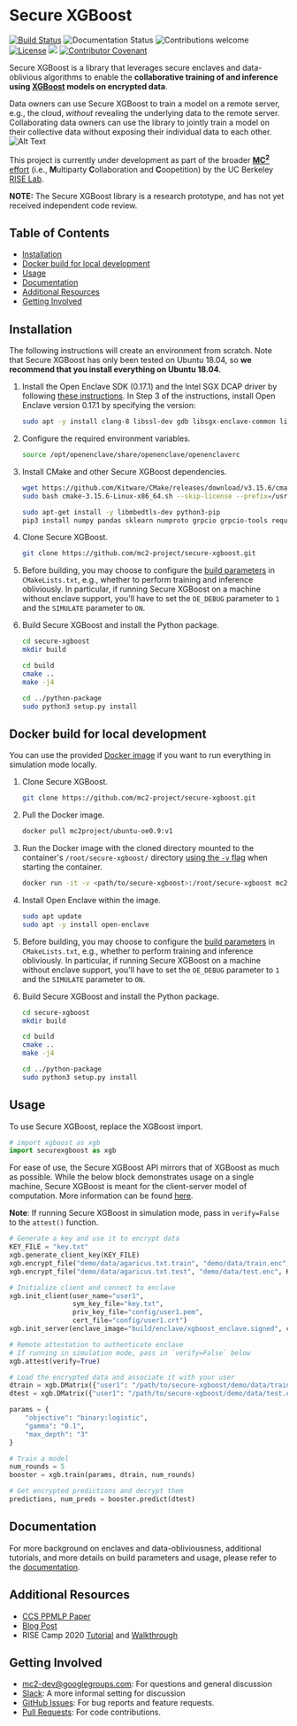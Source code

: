 # Secure XGBoost

[![Build Status](https://travis-ci.org/mc2-project/secure-xgboost.svg?branch=master)](https://travis-ci.org/mc2-project/secure-xgboost)
![Documentation Status](https://github.com/mc2-project/secure-xgboost/actions/workflows/docs.yml/badge.svg)
![Contributions welcome](https://img.shields.io/badge/contributions-welcome-orange.svg)
[![License](https://img.shields.io/badge/License-Apache%202.0-blue.svg)](https://opensource.org/licenses/Apache-2.0)
[<img src="https://img.shields.io/badge/slack-contact%20us-blueviolet?logo=slack">](https://join.slack.com/t/mc2-project/shared_invite/zt-rt3kxyy8-GS4KA0A351Ysv~GKwy8NEQ)
[![Contributor Covenant](https://img.shields.io/badge/Contributor%20Covenant-2.0-4baaaa.svg)](CODE_OF_CONDUCT.md)

Secure XGBoost is a library that leverages secure enclaves and data-oblivious algorithms to enable the **collaborative training of and inference using [XGBoost](https://github.com/dmlc/xgboost) models on encrypted data**. 

Data owners can use Secure XGBoost to train a model on a remote server, e.g., the cloud, _without_ revealing the underlying data to the remote server. Collaborating data owners can use the library to jointly train a model on their collective data without exposing their individual data to each other.
![Alt Text](doc/images/workflow.gif)

This project is currently under development as part of the broader [**MC<sup>2</sup>** effort](https://github.com/mc2-project/mc2) (i.e., **M**ultiparty **C**ollaboration and **C**oopetition) by the UC Berkeley [RISE Lab](https://rise.cs.berkeley.edu/).

**NOTE:** The Secure XGBoost library is a research prototype, and has not yet received independent code review. 

## Table of Contents
* [Installation](#installation)
* [Docker build for local development](#docker-build-for-local-development)
* [Usage](#usage)
* [Documentation](#documentation)
* [Additional Resources](#additional-resources)
* [Getting Involved](#getting-involved)

## Installation
The following instructions will create an environment from scratch. Note that Secure XGBoost has only been tested on Ubuntu 18.04, so **we recommend that you install everything on Ubuntu 18.04**.

1. Install the Open Enclave SDK (0.17.1) and the Intel SGX DCAP driver by following [these instructions](https://github.com/openenclave/openenclave/blob/master/docs/GettingStartedDocs/install_oe_sdk-Ubuntu_18.04.md). In Step 3 of the instructions, install Open Enclave version 0.17.1 by specifying the version:

    ```sh
    sudo apt -y install clang-8 libssl-dev gdb libsgx-enclave-common libsgx-quote-ex libprotobuf10 libsgx-dcap-ql libsgx-dcap-ql-dev az-dcap-client open-enclave=0.17.1

    ```

2. Configure the required environment variables.

    ```sh
    source /opt/openenclave/share/openenclave/openenclaverc
    ```

3. Install CMake and other Secure XGBoost dependencies.

    ```sh
    wget https://github.com/Kitware/CMake/releases/download/v3.15.6/cmake-3.15.6-Linux-x86_64.sh
    sudo bash cmake-3.15.6-Linux-x86_64.sh --skip-license --prefix=/usr/local

    sudo apt-get install -y libmbedtls-dev python3-pip
    pip3 install numpy pandas sklearn numproto grpcio grpcio-tools requests
    ```

4. Clone Secure XGBoost.

    ```sh
    git clone https://github.com/mc2-project/secure-xgboost.git
    ```

5. Before building, you may choose to configure the [build parameters](https://mc2-project.github.io/secure-xgboost/build.html#building-the-targets) in `CMakeLists.txt`, e.g., whether to perform training and inference obliviously. In particular, if running Secure XGBoost on a machine without enclave support, you'll have to set the `OE_DEBUG` parameter to `1` and the `SIMULATE` parameter to `ON`. 

6. Build Secure XGBoost and install the Python package.

    ```sh
    cd secure-xgboost
    mkdir build

    cd build
    cmake ..
    make -j4

    cd ../python-package
    sudo python3 setup.py install
    ```

## Docker build for local development
You can use the provided [Docker image](https://hub.docker.com/repository/docker/mc2project/ubuntu-oe0.9) if you want to run everything in simulation mode locally. 

1. Clone Secure XGBoost.

    ```sh
    git clone https://github.com/mc2-project/secure-xgboost.git
    ``` 

2. Pull the Docker image.
    ```sh
    docker pull mc2project/ubuntu-oe0.9:v1
    ```

3. Run the Docker image with the cloned directory mounted to the container's `/root/secure-xgboost/` directory [using the `-v` flag](https://stackoverflow.com/questions/23439126/how-to-mount-a-host-directory-in-a-docker-container) when starting the container.

    ```sh
    docker run -it -v <path/to/secure-xgboost>:/root/secure-xgboost mc2project/ubuntu-oe0.9:v1 /bin/bash
    ```

4. Install Open Enclave within the image.
    ```sh
    sudo apt update
    sudo apt -y install open-enclave
    ```

5. Before building, you may choose to configure the [build parameters](https://mc2-project.github.io/secure-xgboost/build.html#building-the-targets) in `CMakeLists.txt`, e.g., whether to perform training and inference obliviously. In particular, if running Secure XGBoost on a machine without enclave support, you'll have to set the `OE_DEBUG` parameter to `1` and the `SIMULATE` parameter to `ON`. 

6. Build Secure XGBoost and install the Python package.

    ```sh
    cd secure-xgboost
    mkdir build

    cd build
    cmake ..
    make -j4

    cd ../python-package
    sudo python3 setup.py install
    ```


## Usage
To use Secure XGBoost, replace the XGBoost import.

```python
# import xgboost as xgb
import securexgboost as xgb
```

For ease of use, the Secure XGBoost API mirrors that of XGBoost as much as possible. While the below block demonstrates usage on a single machine, Secure XGBoost is meant for the client-server model of computation. More information can be found [here](https://mc2-project.github.io/secure-xgboost/about.html#system-architecture).

**Note**: If running Secure XGBoost in simulation mode, pass in `verify=False` to the `attest()` function.

```python
# Generate a key and use it to encrypt data
KEY_FILE = "key.txt"
xgb.generate_client_key(KEY_FILE)
xgb.encrypt_file("demo/data/agaricus.txt.train", "demo/data/train.enc", KEY_FILE)
xgb.encrypt_file("demo/data/agaricus.txt.test", "demo/data/test.enc", KEY_FILE)

# Initialize client and connect to enclave
xgb.init_client(user_name="user1",
				sym_key_file="key.txt",
				priv_key_file="config/user1.pem",
				cert_file="config/user1.crt")
xgb.init_server(enclave_image="build/enclave/xgboost_enclave.signed", client_list=["user1"])

# Remote attestation to authenticate enclave
# If running in simulation mode, pass in `verify=False` below
xgb.attest(verify=True)

# Load the encrypted data and associate it with your user
dtrain = xgb.DMatrix({"user1": "/path/to/secure-xgboost/demo/data/train.enc"})
dtest = xgb.DMatrix({"user1": "/path/to/secure-xgboost/demo/data/test.enc"})

params = {
	"objective": "binary:logistic",
	"gamma": "0.1",
	"max_depth": "3"
}

# Train a model 
num_rounds = 5
booster = xgb.train(params, dtrain, num_rounds)

# Get encrypted predictions and decrypt them
predictions, num_preds = booster.predict(dtest)
```

## Documentation
For more background on enclaves and data-obliviousness, additional tutorials, and more details on build parameters and usage, please refer to the [documentation](https://mc2-project.github.io/secure-xgboost/).

## Additional Resources
* [CCS PPMLP Paper](https://arxiv.org/pdf/2010.02524.pdf)
* [Blog Post](https://towardsdatascience.com/secure-collaborative-xgboost-on-encrypted-data-ac7bc0ec7741)
* RISE Camp 2020 [Tutorial](https://github.com/mc2-project/risecamp/tree/risecamp2020) and [Walkthrough](https://youtu.be/-kK-YCjqABs?t=312)

## Getting Involved
* mc2-dev@googlegroups.com: For questions and general discussion
* [Slack](https://join.slack.com/t/mc2-project/shared_invite/zt-rt3kxyy8-GS4KA0A351Ysv~GKwy8NEQ): A more informal setting for discussion
* [GitHub Issues](https://github.com/mc2-project/secure-xgboost/issues): For bug reports and feature requests.
* [Pull Requests](https://github.com/mc2-project/secure-xgboost/pulls): For code contributions.
